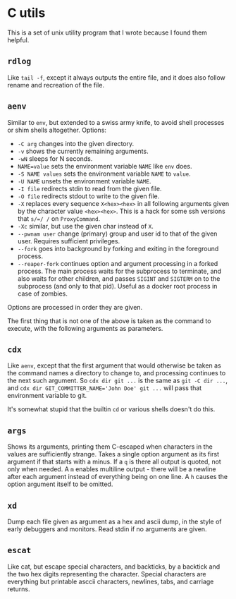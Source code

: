 # C utils

This is a set of unix utility program that I wrote because I found them helpful.

## `rdlog`

Like `tail -f`, except it always outputs the entire file, and it does also follow
rename and recreation of the file.

## `aenv`

Similar to `env`, but extended to a swiss army knife,
to avoid shell processes or shim shells altogether. Options:

* `-C arg` changes into the given directory.
* `-v` shows the currently remaining arguments.
* `-wN` sleeps for N seconds.
* `NAME=value` sets the environment variable `NAME` like `env` does.
* `-S NAME values` sets the environment variable `NAME` to `value`.
* `-U NAME` unsets the environment variable `NAME`.
* `-I file` redirects stdin to read from the given file.
* `-O file` redirects stdout to write to the given file.
* `-X` replaces every sequence `X<hex><hex>` in all following
  arguments given by the character value `<hex><hex>`. This is
  a hack for some ssh versions that `s/=/ /` on `ProxyCommand`.
* `-Xc` similar, but use the given char instead of `X`.
* `--pwnam user` change (primary) group and user id to that of
  the given user. Requires sufficient privileges.
* `--fork` goes into background by forking and exiting in the
  foreground process.
* `--reaper-fork` continues option and argument processing in a
  forked process. The main process waits for the subprocess to
  terminate, and also waits for other children, and passes
  `SIGINT` and `SIGTERM` on to the subprocess (and only to
  that pid). Useful as a docker root process in case of zombies.

Options are processed in order they are given.

The first thing that is not one of the above is taken as the command
to execute, with the following arguments as parameters.

## `cdx`

Like `aenv`, except that the first argument that would otherwise be
taken as the command names a directory to change to, and processing
continues to the next such argument. So `cdx dir git ...` is the
same as `git -C dir ...`, and `cdx dir GIT_COMMITTER_NAME='John Doe' git ...`
will pass that environment variable to git.

It's somewhat stupid that the builtin `cd` or various shells doesn't do this.

## `args`

Shows its arguments, printing them C-escaped when characters in the values
are sufficiently strange. Takes a single option argument as its first
argument if that starts with a minus. If a `q` is there all output is
quoted, not only when needed. A `m` enables multiline output - there
will be a newline after each argument instead of everything being on
one line. A `h` causes the option argument itself to be omitted.

## `xd`

Dump each file given as argument as a hex and ascii dump, in the style
of early debuggers and monitors. Read stdin if no arguments are given.

## `escat`

Like cat, but escape special characters, and backticks, by a backtick
and the two hex digits representing the character. Special characters
are everything but printable asccii characters, newlines, tabs, and
carriage returns.
